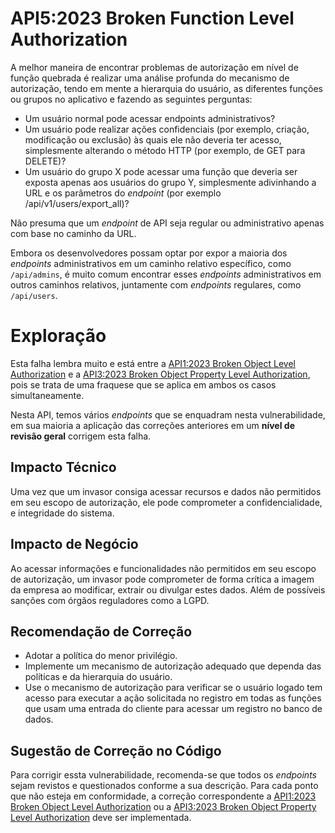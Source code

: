 # API5:2023 Broken Function Level Authorization

A melhor maneira de encontrar problemas de autorização em nível de função quebrada é realizar uma análise profunda do mecanismo de autorização, tendo em mente a hierarquia do usuário, as diferentes funções ou grupos no aplicativo e fazendo as seguintes perguntas:

- Um usuário normal pode acessar endpoints administrativos?
- Um usuário pode realizar ações confidenciais (por exemplo, criação, modificação ou exclusão) às quais ele não deveria ter acesso, simplesmente alterando o método HTTP (por exemplo, de GET para DELETE)?
- Um usuário do grupo X pode acessar uma função que deveria ser exposta apenas aos usuários do grupo Y, simplesmente adivinhando a URL e os parâmetros do *endpoint* (por exemplo /api/v1/users/export_all)?

Não presuma que um *endpoint* de API seja regular ou administrativo apenas com base no caminho da URL.

Embora os desenvolvedores possam optar por expor a maioria dos *endpoints* administrativos em um caminho relativo específico, como `/api/admins`, é muito comum encontrar esses *endpoints* administrativos em outros caminhos relativos, juntamente com *endpoints* regulares, como `/api/users`.

# Exploração

Esta falha lembra muito e está entre a [API1:2023 Broken Object Level Authorization](https://github.com/h41stur/elytron-api-vuln/tree/main/docs/API01-2023) e a [API3:2023 Broken Object Property Level Authorization](https://github.com/h41stur/elytron-api-vuln/tree/main/docs/API03-2023), pois se trata de uma fraquese que se aplica em ambos os casos simultaneamente. 

Nesta API, temos vários *endpoints* que se enquadram nesta vulnerabilidade, em sua maioria a aplicação das correções anteriores em um **nível de revisão geral** corrigem esta falha.

## Impacto Técnico

Uma vez que um invasor consiga acessar recursos e dados não permitidos em seu escopo de autorização, ele pode comprometer a confidencialidade, e integridade do sistema.

## Impacto de Negócio

Ao acessar informações e funcionalidades não permitidos em seu escopo de autorização, um invasor pode comprometer de forma crítica a imagem da empresa ao modificar, extrair ou divulgar estes dados. Além de possíveis sanções com órgãos reguladores como a LGPD.

## Recomendação de Correção

- Adotar a política do menor privilégio.
- Implemente um mecanismo de autorização adequado que dependa das políticas e da hierarquia do usuário.
- Use o mecanismo de autorização para verificar se o usuário logado tem acesso para executar a ação solicitada no registro em todas as funções que usam uma entrada do cliente para acessar um registro no banco de dados.

## Sugestão de Correção no Código

Para corrigir essta vulnerabilidade, recomenda-se que todos os *endpoints* sejam revistos e questionados conforme a sua descrição. Para cada ponto que não esteja em conformidade, a correção correspondente a [API1:2023 Broken Object Level Authorization](https://github.com/h41stur/elytron-api-vuln/tree/main/docs/API01-2023) ou a [API3:2023 Broken Object Property Level Authorization](https://github.com/h41stur/elytron-api-vuln/tree/main/docs/API03-2023) deve ser implementada.